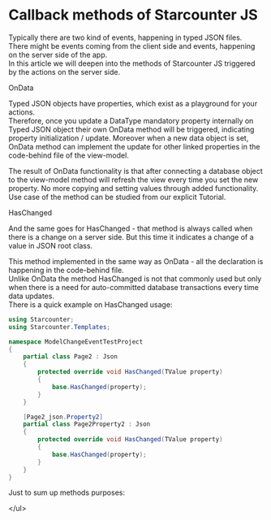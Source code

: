 # Callback methods of Starcounter JS

Typically there are two kind of events, happening in typed JSON files.  
There might be events coming from the client side and events, happening on the server side of the app.  
In this article we will deepen into the methods of Starcounter JS triggered by the actions on the server side.

OnData

Typed JSON objects have properties, which exist as a playground for your actions.  
Therefore, once you update a DataType mandatory property internally on Typed JSON object their own OnData method will be triggered, indicating property initialization / update. Moreover when a new data object is set, OnData method can implement the update for other linked properties in the code-behind file of the view-model.

The result of OnData functionality is that after connecting a database object to the view-model method will refresh the view every time you set the new property. No more copying and setting values through added functionality. Use case of the method can be studied from our explicit Tutorial.

HasChanged

And the same goes for HasChanged - that method is always called when there is a change on a server side. But this time it indicates a change of a value in JSON root class.



This method implemented in the same way as OnData - all the declaration is happening in the code-behind file.  
Unlike OnData the method HasChanged is not that commonly used but only when there is a need for auto-committed database transactions every time data updates.  
There is a quick example on HasChanged usage:

```csharp
using Starcounter;
using Starcounter.Templates;

namespace ModelChangeEventTestProject
{
    partial class Page2 : Json
    {
        protected override void HasChanged(TValue property)
        {
            base.HasChanged(property);
        }
    }

    [Page2_json.Property2]
    partial class Page2Property2 : Json
    {
        protected override void HasChanged(TValue property)
        {
            base.HasChanged(property);
        }
    }
}
```

Just to sum up methods purposes:





  
&lt;/ul&gt;

